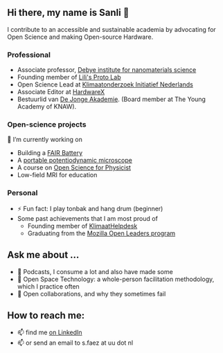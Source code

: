## Hi there, my name is Sanli 👋

I contribute to an accessible and sustainable academia by advocating for Open Science and making Open-source Hardware.

### Professional 

+ Associate professor, [Debye institute for nanomaterials science](https://www.uu.nl/en/research/debye-institute-for-nanomaterials-science)
+ Founding member of [Lili's Proto Lab](http://www.uu.nl/lpl)
+ Open Science Lead at [Klimaatonderzoek Initiatief Nederlands](http://www.hetkin.nl/)
+ Associate Editor at [HardwareX](https://www.hardware-x.com/)
+ Bestuurlid  van [De Jonge Akademie](https://www.dejongeakademie.nl/nl). (Board member at The Young Academy of KNAW).

###  Open-science projects 

🔭 I’m currently working on 
+ Building a [FAIR Battery](https://github.com/SanliFaez/FAIR-Battery)
+ A [portable potentiodynamic microscope](https://github.com/SanliFaez/elchemi)
+ A course on [Open Science for Physicist](https://github.com/SanliFaez/OS4Physicists)
+ Low-field MRI for education

### Personal 
- ⚡ Fun fact: I play tonbak and hang drum (beginner)
- Some past achievements that I am most proud of
	+ Founding member of [KlimaatHelpdesk](https://www.klimaathelpdesk.org/)
	+ Graduating from the [Mozilla Open Leaders program](https://foundation.mozilla.org/en/initiatives/mozilla-open-leaders/round-7/participants/)


## Ask me about ...
- 💬 Podcasts, I consume a lot and also have made some
- 💬 Open Space Technology: a whole-person facilitation methodology, which I practice often
- 💬 Open collaborations, and why they sometimes fail

## How to reach me: 
- 📫 find me [on LinkedIn](https://www.linkedin.com/in/sanlifaez)
- 📫 or send an email to s.faez at uu dot nl



<!-- **SanliFaez/sanlifaez** is a _special_ repository because its `README.md` (this file) appears on my GitHub profile.-->
